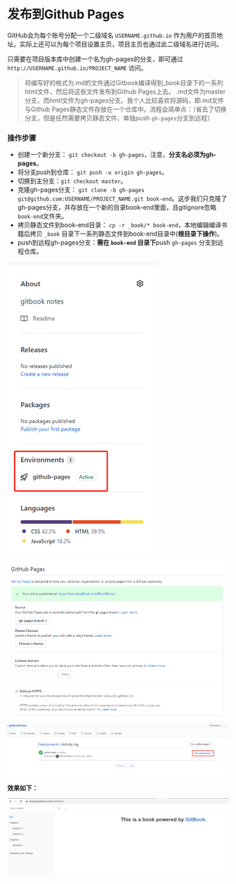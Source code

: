 <!--
 * @Author: xulei
 * @Date: 2020-07-26 15:47:23
 * @LastEditors: xulei
 * @LastEditTime: 2020-07-26 17:43:32
 * @FilePath: \gitBook\manageRelease\publishToGithubPages.md
--> 
# 发布到Github Pages


GitHub会为每个账号分配一个二级域名 `USERNAME.github.io` 作为用户的首页地址。实际上还可以为每个项目设置主页，项目主页也通过此二级域名进行访问。

只需要在项目版本库中创建一个名为gh-pages的分支，即可通过 `http://USERNAME.github.io/PROJECT_NAME` 访问。

> 将编写好的格式为.md的文件通过Gitbook编译得到_book目录下的一系列html文件，然后将这些文件发布到Github Pages上去。
> .md文件为master分支，而hmtl文件为gh-pages分支。我个人比较喜欢将源码，即.md文件与Github Pages静态文件存放在一个仓库中。流程会简单点：（省去了切换分支，但是任然需要拷贝静态文件、单独push `gh-pages`分支到远程）

### 操作步骤

  * 创建一个新分支： `git checkout -b gh-pages`，注意，**分支名必须为gh-pages**。
  * 将分支push到仓库： `git push -u origin gh-pages`。
  * 切换到主分支：`git checkout master`。
  * 克隆gh-pages分支： `git clone -b gh-pages git@github.com:USERNAME/PROJECT_NAME.git book-end`。这步我们只克隆了gh-pages分支，并存放在一个新的目录book-end里面，且gitignore忽略`book-end`文件夹。
  * 拷贝静态文件到book-end目录： `cp -r _book/* book-end`，本地编辑编译书籍后拷贝 `_book` 目录下一系列静态文件到book-end目录中(**根目录下操作**)。
  * push到远程gh-pages分支：**需在 `book-end` 目录下**push `gh-pages` 分支到远程仓库。


![gitEnvironments](/imgs/gitEnvironments.png)
![githubPagesSettings](/imgs/githubPagesSettings.png)
![ghPagesDeployments](/imgs/ghPagesDeployments.png)

**效果如下：**

![gitPagesPreview](/imgs/gitPagesPreview.png)
